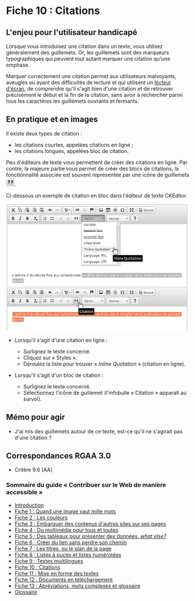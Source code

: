# Fiche 10&nbsp;: Citations

## L'enjeu pour l'utilisateur handicapé

Lorsque vous introduisez une citation dans un texte, vous utilisez généralement des guillemets. Or, les guillemets sont des marqueurs typographiques qui peuvent tout autant marquer une citation qu'une emphase.

Marquer correctement une citation permet aux utilisateurs malvoyants, aveugles ou ayant des difficultés de lecture et qui utilisent un [lecteur d'écran](glossaire.md#lecteur-decran), de comprendre qu'il s'agit bien d'une citation et de retrouver précisément le début et la fin de la citation, sans avoir à rechercher parmi tous les caractères les guillemets ouvrants et fermants.

## En pratique et en images

Il existe deux types de citation&nbsp;:

- les citations courtes, appelées citations en ligne&nbsp;;
- les citations longues, appelées bloc de citation.

Peu d'éditeurs de texte vous permettent de créer des citations en ligne. Par contre, la majeure partie vous permet de créer des blocs de citations, la fonctionnalité associée est souvent représentée par une icône de guillemets <img src="img/citations/icone-quote.png" alt="" />.

Ci-dessous un exemple de citation en bloc dans l'éditeur de texte CKEditor.

<img src="img/citations/ckeditor.png" alt="" />

- Lorsqu'il s'agit d'une citation en ligne&nbsp;:

    - Surlignez le texte concerné.
    - Cliquez sur « Styles ».
    - Déroulez la liste pour trouver « <i lang="en">Inline Quotation</i> » (citation en ligne).

- Lorsqu'il s'agit d'un bloc de citation&nbsp;:
    - Surlignez le texte concerné.
    - Sélectionnez l'icône de guillemet (l'infobulle « Citation » apparaît au survol).

## Mémo pour agir

- J'ai mis des guillemets autour de ce texte, est-ce qu'il ne s'agirait pas d'une citation&nbsp;?

## Correspondances RGAA 3.0

- Critère 9.6 [AA]

### Sommaire du guide «&nbsp;Contribuer sur le Web de manière accessible&nbsp;»

* [Introduction](0-intro.md)
* [Fiche 1&nbsp;: Quand une image vaut mille mots](images.md)
* [Fiche 2&nbsp;: Les couleurs](couleurs.md)
* [Fiche 3&nbsp;: Embarquer des contenus d'autres sites sur ses pages](cadres.md)
* [Fiche 4&nbsp;: Du multimédia pour tous et toutes](multimedia.md)
* [Fiche 5&nbsp;: Des tableaux pour présenter des données, <i lang="en">what else?</i>](tableaux.md)
* [Fiche 6&nbsp;: Créer du lien sans perdre son chemin](liens.md)
* [Fiche 7&nbsp;: Les titres, ou le plan de la page](titres.md)
* [Fiche 8&nbsp;: Listes à puces et listes numérotées](listes.md)
* [Fiche 9&nbsp;: Textes multilingues](langue.md)
* [Fiche 10&nbsp;: Citations](citations.md)
* [Fiche 11&nbsp;: Mise en forme des textes](mise-en-forme.md)
* [Fiche 12&nbsp;: Documents en téléchargement](docs_telechargement.md)
* [Fiche 13&nbsp;: Abréviations, mots complexes et glossaire](definition.md)
* [Glossaire](glossaire.md)
